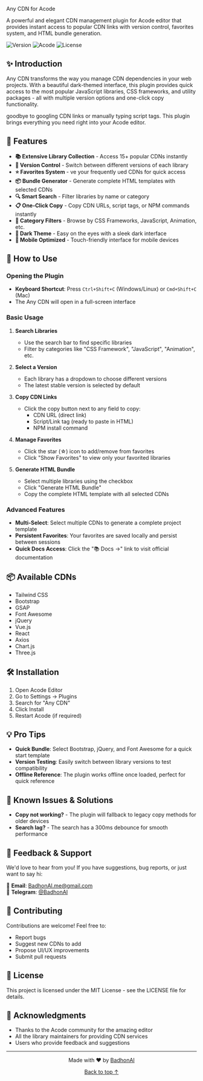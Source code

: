 Any CDN for Acode

A powerful and elegant CDN management plugin for Acode editor that provides instant access to popular CDN links with version control, favorites system, and HTML bundle generation.

![Version](https://img.shields.io/badge/version-1.0.0-blue.svg)
![Acode](https://img.shields.io/badge/Acode-Plugin-purple.svg)
![License](https://img.shields.io/badge/license-MIT-green.svg)

## ✨ Introduction

Any CDN transforms the way you manage CDN dependencies in your web projects. With a beautiful dark-themed interface, this plugin provides quick access to the most popular JavaScript libraries, CSS frameworks, and utility packages - all with multiple version options and one-click copy functionality.

 goodbye to googling CDN links or manually typing script tags. This plugin brings everything you need right into your Acode editor.

## 🎯 Features

- **📚 Extensive Library Collection** - Access 15+ popular CDNs instantly
- **🔄 Version Control** - Switch between different versions of each library
- **⭐ Favorites System** - ve your frequently ued CDNs for quick access
- **📦 Bundle Generator** - Generate complete HTML templates with selected CDNs
- **🔍 Smart Search** - Filter libraries by name or category
- **📋 One-Click Copy** - Copy CDN URLs, script tags, or NPM commands instantly
- **🎨 Category Filters** - Browse by CSS Frameworks, JavaScript, Animation, etc.
- **🌙 Dark Theme** - Easy on the eyes with a sleek dark interface
- **📱 Mobile Optimized** - Touch-friendly interface for mobile devices

## 📖 How to Use

### Opening the Plugin
- **Keyboard Shortcut**: Press `Ctrl+Shift+C` (Windows/Linux) or `Cmd+Shift+C` (Mac)
- The Any CDN will open in a full-screen interface

### Basic Usage

1. **Search Libraries**
   - Use the search bar to find specific libraries
   - Filter by categories like "CSS Framework", "JavaScript", "Animation", etc.

2. **Select a Version**
   - Each library has a dropdown to choose different versions
   - The latest stable version is selected by default

3. **Copy CDN Links**
   - Click the copy button next to any field to copy:
     - CDN URL (direct link)
     - Script/Link tag (ready to paste in HTML)
     - NPM install command

4. **Manage Favorites**
   - Click the star (☆) icon to add/remove from favorites
   - Click "Show Favorites" to view only your favorited libraries

5. **Generate HTML Bundle**
   - Select multiple libraries using the checkbox
   - Click "Generate HTML Bundle"
   - Copy the complete HTML template with all selected CDNs

### Advanced Features

- **Multi-Select**: Select multiple CDNs to generate a complete project template
- **Persistent Favorites**: Your favorites are saved locally and persist between sessions
- **Quick Docs Access**: Click the "📚 Docs →" link to visit official documentation

## 📦 Available CDNs

- Tailwind CSS  
- Bootstrap  
- GSAP  
- Font Awesome  
- jQuery  
- Vue.js  
- React  
- Axios  
- Chart.js  
- Three.js

## 🛠️ Installation

1. Open Acode Editor
2. Go to Settings → Plugins
3. Search for "Any CDN"
4. Click Install
5. Restart Acode (if required)

## 💡 Pro Tips

- **Quick Bundle**: Select Bootstrap, jQuery, and Font Awesome for a quick start template
- **Version Testing**: Easily switch between library versions to test compatibility
- **Offline Reference**: The plugin works offline once loaded, perfect for quick reference

## 🐛 Known Issues & Solutions

- **Copy not working?** - The plugin will fallback to legacy copy methods for older devices
- **Search lag?** - The search has a 300ms debounce for smooth performance

## 📮 Feedback & Support

We'd love to hear from you! If you have suggestions, bug reports, or just want to say hi:

📧 **Email**: [BadhonAI.me@gmail.com](mailto:BadhonAI.me@gmail.com)  
💬 **Telegram**: [@BadhonAI](https://t.me/BadhonAI)

## 🤝 Contributing

Contributions are welcome! Feel free to:
- Report bugs
- Suggest new CDNs to add
- Propose UI/UX improvements
- Submit pull requests

## 📄 License

This project is licensed under the MIT License - see the LICENSE file for details.

## 🙏 Acknowledgments

- Thanks to the Acode community for the amazing editor
- All the library maintainers for providing CDN services
- Users who provide feedback and suggestions

---

<p align="center">
  Made with ❤️ by <a href="https://t.me/BadhonAI">BadhonAI</a>
</p>

<p align="center">
  <a href="#-cdn-library-hub-for-acode">Back to top ↑</a>
</p>